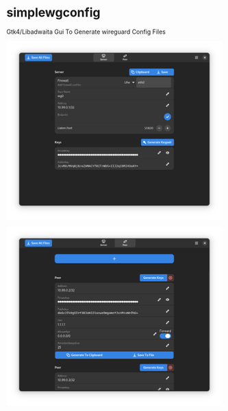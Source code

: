 # simplewgconfig

Gtk4/Libadwaita Gui To Generate wireguard Config Files

![Alt text](https://raw.githubusercontent.com/yucefsourani/simplewgconfig/main/Screenshot1.png "Screenshot")

![Alt text](https://raw.githubusercontent.com/yucefsourani/simplewgconfig/main/Screenshot2.png "Screenshot")
